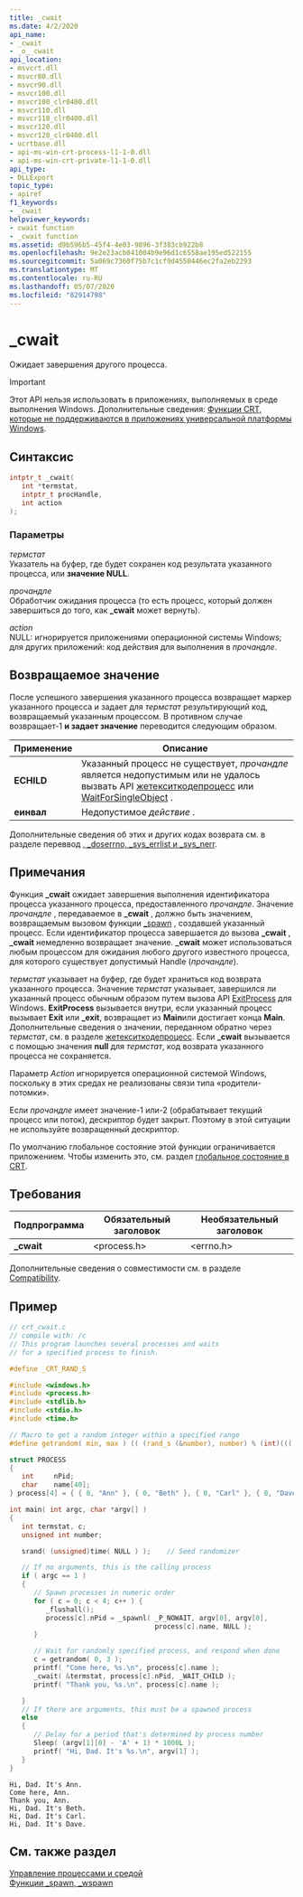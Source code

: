 ```yaml
---
title: _cwait
ms.date: 4/2/2020
api_name:
- _cwait
- _o__cwait
api_location:
- msvcrt.dll
- msvcr80.dll
- msvcr90.dll
- msvcr100.dll
- msvcr100_clr0400.dll
- msvcr110.dll
- msvcr110_clr0400.dll
- msvcr120.dll
- msvcr120_clr0400.dll
- ucrtbase.dll
- api-ms-win-crt-process-l1-1-0.dll
- api-ms-win-crt-private-l1-1-0.dll
api_type:
- DLLExport
topic_type:
- apiref
f1_keywords:
- _cwait
helpviewer_keywords:
- cwait function
- _cwait function
ms.assetid: d9b596b5-45f4-4e03-9896-3f383cb922b8
ms.openlocfilehash: 9e2e23acb041004b9e96d1c6558ae195ed522155
ms.sourcegitcommit: 5a069c7360f75b7c1cf9d4550446ec2fa2eb2293
ms.translationtype: MT
ms.contentlocale: ru-RU
ms.lasthandoff: 05/07/2020
ms.locfileid: "82914798"
---
```

# <a name="_cwait"></a>_cwait

Ожидает завершения другого процесса.

> [!IMPORTANT]
> Этот API нельзя использовать в приложениях, выполняемых в среде выполнения Windows. Дополнительные сведения: [Функции CRT, которые не поддерживаются в приложениях универсальной платформы Windows](../../cppcx/crt-functions-not-supported-in-universal-windows-platform-apps.md).

## <a name="syntax"></a>Синтаксис

```C
intptr_t _cwait(
   int *termstat,
   intptr_t procHandle,
   int action
);
```

### <a name="parameters"></a>Параметры

*термстат*<br/>
Указатель на буфер, где будет сохранен код результата указанного процесса, или **значение NULL**.

*прочандле*<br/>
Обработчик ожидания процесса (то есть процесс, который должен завершиться до того, как **_cwait** может вернуть).

*action*<br/>
NULL: игнорируется приложениями операционной системы Windows; для других приложений: код действия для выполнения в *прочандле*.

## <a name="return-value"></a>Возвращаемое значение

После успешного завершения указанного процесса возвращает маркер указанного процесса и задает для *термстат* результирующий код, возвращаемый указанным процессом. В противном случае возвращает-1 **и задает значение** переводится следующим образом.

|Применение|Описание|
|-----------|-----------------|
|**ECHILD**|Указанный процесс не существует, *прочандле* является недопустимым или не удалось вызвать API [жетекситкодепроцесс](/windows/win32/api/processthreadsapi/nf-processthreadsapi-getexitcodeprocess) или [WaitForSingleObject](/windows/win32/api/synchapi/nf-synchapi-waitforsingleobject) .|
|**еинвал**|Недопустимое *действие* .|

Дополнительные сведения об этих и других кодах возврата см. в разделе переввод [, _doserrno, _sys_errlist и _sys_nerr](../../c-runtime-library/errno-doserrno-sys-errlist-and-sys-nerr.md).

## <a name="remarks"></a>Примечания

Функция **_cwait** ожидает завершения выполнения идентификатора процесса указанного процесса, предоставленного *прочандле*. Значение *прочандле* , передаваемое в **_cwait** , должно быть значением, возвращаемым вызовом функции [_spawn](../../c-runtime-library/spawn-wspawn-functions.md) , создавшей указанный процесс. Если идентификатор процесса завершается до вызова **_cwait** , **_cwait** немедленно возвращает значение. **_cwait** может использоваться любым процессом для ожидания любого другого известного процесса, для которого существует допустимый Handle (*прочандле*).

*термстат* указывает на буфер, где будет храниться код возврата указанного процесса. Значение *термстат* указывает, завершился ли указанный процесс обычным образом путем вызова API [ExitProcess](/windows/win32/api/processthreadsapi/nf-processthreadsapi-exitprocess) для Windows. **ExitProcess** вызывается внутри, если указанный процесс вызывает **Exit** или **_exit**, возвращает из **Main**или достигает конца **Main**. Дополнительные сведения о значении, переданном обратно через *термстат*, см. в разделе [жетекситкодепроцесс](/windows/win32/api/processthreadsapi/nf-processthreadsapi-getexitcodeprocess). Если **_cwait** вызывается с помощью значения **null** для *термстат*, код возврата указанного процесса не сохраняется.

Параметр *Action* игнорируется операционной системой Windows, поскольку в этих средах не реализованы связи типа «родители-потомки».

Если *прочандле* имеет значение-1 или-2 (обрабатывает текущий процесс или поток), дескриптор будет закрыт. Поэтому в этой ситуации не используйте возвращенный дескриптор.

По умолчанию глобальное состояние этой функции ограничивается приложением. Чтобы изменить это, см. раздел [глобальное состояние в CRT](../global-state.md).

## <a name="requirements"></a>Требования

|Подпрограмма|Обязательный заголовок|Необязательный заголовок|
|-------------|---------------------|---------------------|
|**_cwait**|\<process.h>|\<errno.h>|

Дополнительные сведения о совместимости см. в разделе [Compatibility](../../c-runtime-library/compatibility.md).

## <a name="example"></a>Пример

```C
// crt_cwait.c
// compile with: /c
// This program launches several processes and waits
// for a specified process to finish.

#define _CRT_RAND_S

#include <windows.h>
#include <process.h>
#include <stdlib.h>
#include <stdio.h>
#include <time.h>

// Macro to get a random integer within a specified range
#define getrandom( min, max ) (( (rand_s (&number), number) % (int)((( max ) + 1 ) - ( min ))) + ( min ))

struct PROCESS
{
   int     nPid;
   char    name[40];
} process[4] = { { 0, "Ann" }, { 0, "Beth" }, { 0, "Carl" }, { 0, "Dave" } };

int main( int argc, char *argv[] )
{
   int termstat, c;
   unsigned int number;

   srand( (unsigned)time( NULL ) );    // Seed randomizer

   // If no arguments, this is the calling process
   if ( argc == 1 )
   {
      // Spawn processes in numeric order
      for ( c = 0; c < 4; c++ ) {
         _flushall();
         process[c].nPid = _spawnl( _P_NOWAIT, argv[0], argv[0],
                                    process[c].name, NULL );
      }

      // Wait for randomly specified process, and respond when done
      c = getrandom( 0, 3 );
      printf( "Come here, %s.\n", process[c].name );
      _cwait( &termstat, process[c].nPid, _WAIT_CHILD );
      printf( "Thank you, %s.\n", process[c].name );

   }
   // If there are arguments, this must be a spawned process
   else
   {
      // Delay for a period that's determined by process number
      Sleep( (argv[1][0] - 'A' + 1) * 1000L );
      printf( "Hi, Dad. It's %s.\n", argv[1] );
   }
}
```

```Output
Hi, Dad. It's Ann.
Come here, Ann.
Thank you, Ann.
Hi, Dad. It's Beth.
Hi, Dad. It's Carl.
Hi, Dad. It's Dave.
```

## <a name="see-also"></a>См. также раздел

[Управление процессами и средой](../../c-runtime-library/process-and-environment-control.md)<br/>
[Функции _spawn, _wspawn](../../c-runtime-library/spawn-wspawn-functions.md)<br/>
